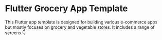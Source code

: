 # Flutter Grocery App Template

This Flutter app template is designed for building various e-commerce apps but mostly focuses on grocery and vegetable stores. It includes a range of screens 👇

